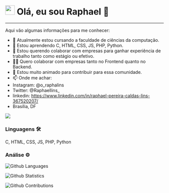 




<h1><img src="https://emojis.slackmojis.com/emojis/images/1531849430/4246/blob-sunglasses.gif?1531849430" width="30"/> Olá, eu sou Raphael 👋 </h1> <hr>

Aqui vão algumas informações para me conhecer:

- 🔭 Atualmente estou cursando a faculdade de ciências da computação.
- 🌱 Estou aprendendo C, HTML, CSS, JS, PHP, Python.
- 👯 Estou querendo colaborar com empresas para ganhar experiência de trabalho tanto como estágio ou efetivo. 
- 👨‍💻 Quero colaborar com empresas tanto no Frontend quanto no Backend.
- 💬 Estou muito animado para contribuir para essa comunidade.
- 📫 Onde me achar: 
- Instagram: @o_raphalins
- Twitter: @Raphaellins_
- linkedin: https://www.linkedin.com/in/raphael-pereira-caldas-lins-367520207/
- Brasília, DF

![](http://estruyf-github.azurewebsites.net/api/VisitorHit?user=RaphaelLins6&repo=RaphaelLins6&countColorcountColor)

### Linguagens 🛠  
C, HTML, CSS, JS, PHP, Python

### Análise ⚙️

![Github Languages](https://github-readme-stats.vercel.app/api/top-langs/?username=RaphaelLins6&layout=compact&count_private=true)

![Github Statistics](https://github-readme-stats.vercel.app/api/?username=RaphaelLins6&count_private=true&show_icons=true)

![Github Contributions](https://github-readme-streak-stats.herokuapp.com/?user=RaphaelLins6&hide_border=true)
